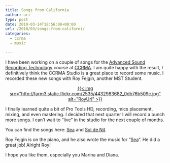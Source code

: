 ```yaml
---
title: Songs from California
author: uri
type: post
date: 2010-03-14T18:56:08+00:00
url: /2010/03/songs-from-californi/
categories:
  - ccrma
  - music

---
```

I have been working on a couple of songs for the [Advanced Sound Recording Technology][1] course at [CCRMA][2]. I am quite happy with the result, I definitively think the CCRMA Studio is a great place to record some music. I recorded these new songs with Roy Fejgin, another MST Student.

<p style="text-align: center;">
  <a class="flickr-image aligncenter" title="RoyUri" href="http://www.flickr.com/photos/enochrooted/4432983682/">{{< img src="http://farm3.static.flickr.com/2535/4432983682_0db76b509c.jpg" alt="RoyUri" >}}</a>
</p>

I finally learned quite a bit of Pro Tools HD, recording, mics placement, mixing, and even mastering. I decided that next quarter I will record a bunch more songs. I can&#8217;t wait to &#8220;live&#8221; in the studio for the next couple of months.

You can find the songs here: [Sea][3] and [Sol de Nit][4].

Roy Fejgin is on the piano, and he also wrote the music for &#8220;[Sea][3]&#8220;. He did a great job! Alright Roy!

I hope you like them, especially you Marina and Diana.

 [1]: https://ccrma.stanford.edu/courses/192b/
 [2]: https://ccrma.stanford.edu/
 [3]: https://ccrma.stanford.edu/~urinieto/192b/sea.mp3
 [4]: https://ccrma.stanford.edu/~urinieto/192b/sol-de-nit.mp3